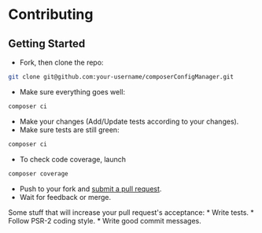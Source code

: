 # Contributing

## Getting Started
 * Fork, then clone the repo:
```bash
git clone git@github.com:your-username/composerConfigManager.git
````

 * Make sure everything goes well:
```bash
composer ci
```

 * Make your changes (Add/Update tests according to your changes).
 * Make sure tests are still green:
```bash
composer ci
```

 * To check code coverage, launch
```bash
composer coverage
```

 * Push to your fork and [submit a pull request](https://github.com/yoanm/composerConfigManager/compare/).
 * Wait for feedback or merge.

  Some stuff that will increase your pull request's acceptance:
    * Write tests.
    * Follow PSR-2 coding style.
    * Write good commit messages.
